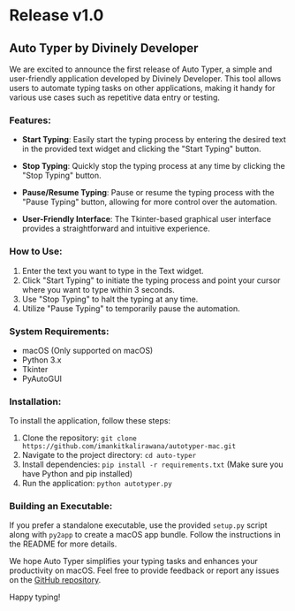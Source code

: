 # Release v1.0

## Auto Typer by Divinely Developer

We are excited to announce the first release of Auto Typer, a simple and user-friendly application developed by Divinely Developer. This tool allows users to automate typing tasks on other applications, making it handy for various use cases such as repetitive data entry or testing.

### Features:

- **Start Typing**: Easily start the typing process by entering the desired text in the provided text widget and clicking the "Start Typing" button.

- **Stop Typing**: Quickly stop the typing process at any time by clicking the "Stop Typing" button.

- **Pause/Resume Typing**: Pause or resume the typing process with the "Pause Typing" button, allowing for more control over the automation.

- **User-Friendly Interface**: The Tkinter-based graphical user interface provides a straightforward and intuitive experience.

### How to Use:

1. Enter the text you want to type in the Text widget.
2. Click "Start Typing" to initiate the typing process and point your cursor where you want to type within 3 seconds.
3. Use "Stop Typing" to halt the typing at any time.
4. Utilize "Pause Typing" to temporarily pause the automation.

### System Requirements:

- macOS (Only supported on macOS)
- Python 3.x
- Tkinter
- PyAutoGUI

### Installation:

To install the application, follow these steps:

1. Clone the repository: `git clone https://github.com/imankitkalirawana/autotyper-mac.git`
2. Navigate to the project directory: `cd auto-typer`
3. Install dependencies: `pip install -r requirements.txt` (Make sure you have Python and pip installed)
4. Run the application: `python autotyper.py`

### Building an Executable:

If you prefer a standalone executable, use the provided `setup.py` script along with `py2app` to create a macOS app bundle. Follow the instructions in the README for more details.

We hope Auto Typer simplifies your typing tasks and enhances your productivity on macOS. Feel free to provide feedback or report any issues on the [GitHub repository](https://github.com/imankitkalirawana/autotyper-mac).

Happy typing!
